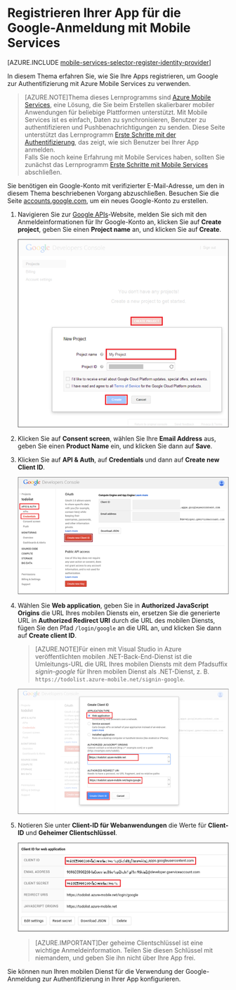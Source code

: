 <properties 
	pageTitle="Registrieren für die Google-Authentifizierung – Mobile Services" 
	description="Erfahren Sie, wie Sie Ihre Apps registrieren, um Google zur Authentifizierung mit Azure Mobile Services zu verwenden." 
	services="mobile-services" 
	documentationCenter="android" 
	authors="ggailey777" 
	manager="dwrede" 
	editor=""/>

<tags 
	ms.service="mobile-services" 
	ms.workload="mobile" 
	ms.tgt_pltfrm="mobile-android" 
	ms.devlang="multiple" 
	ms.topic="article" 
	ms.date="06/11/2015" 
	ms.author="glenga"/>

# Registrieren Ihrer App für die Google-Anmeldung mit Mobile Services

[AZURE.INCLUDE [mobile-services-selector-register-identity-provider](../../includes/mobile-services-selector-register-identity-provider.md)]

In diesem Thema erfahren Sie, wie Sie Ihre Apps registrieren, um Google zur Authentifizierung mit Azure Mobile Services zu verwenden.

>[AZURE.NOTE]Thema dieses Lernprogramms sind [Azure Mobile Services](http://azure.microsoft.com/services/mobile-services/), eine Lösung, die Sie beim Erstellen skalierbarer mobiler Anwendungen für beliebige Plattformen unterstützt. Mit Mobile Services ist es einfach, Daten zu synchronisieren, Benutzer zu authentifizieren und Pushbenachrichtigungen zu senden. Diese Seite unterstützt das Lernprogramm [Erste Schritte mit der Authentifizierung](mobile-services-ios-get-started-users.md), das zeigt, wie sich Benutzer bei Ihrer App anmelden. <br/>Falls Sie noch keine Erfahrung mit Mobile Services haben, sollten Sie zunächst das Lernprogramm [Erste Schritte mit Mobile Services](mobile-services-ios-get-started.md) abschließen.

Sie benötigen ein Google-Konto mit verifizierter E-Mail-Adresse, um den in diesem Thema beschriebenen Vorgang abzuschließen. Besuchen Sie die Seite <a href="http://go.microsoft.com/fwlink/p/?LinkId=268302" target="_blank">accounts.google.com</a>, um ein neues Google-Konto zu erstellen.

1. Navigieren Sie zur <a href="http://go.microsoft.com/fwlink/p/?LinkId=268303" target="_blank">Google APIs</a>-Website, melden Sie sich mit den Anmeldeinformationen für Ihr Google-Konto an, klicken Sie auf **Create project**, geben Sie einen **Project name** an, und klicken Sie auf **Create**.

   	![Google-API – Neues Projekt](./media/mobile-services-how-to-register-google-authentication/mobile-services-google-new-project.png)

2. Klicken Sie auf **Consent screen**, wählen Sie Ihre **Email Address** aus, geben Sie einen **Product Name** ein, und klicken Sie dann auf **Save**.

3. Klicken Sie auf **API & Auth**, auf **Credentials** und dann auf **Create new Client ID**.

   	![Neue Client-ID erstellen](./media/mobile-services-how-to-register-google-authentication/mobile-services-google-create-client.png)

4. Wählen Sie **Web application**, geben Sie in **Authorized JavaScript Origins** die URL Ihres mobilen Diensts ein, ersetzen Sie die generierte URL in **Authorized Redirect URI** durch die URL des mobilen Diensts, fügen Sie den Pfad `/login/google` an die URL an, und klicken Sie dann auf **Create client ID**.

	>[AZURE.NOTE]Für einen mit Visual Studio in Azure veröffentlichten mobilen .NET-Back-End-Dienst ist die Umleitungs-URL die URL Ihres mobilen Diensts mit dem Pfadsuffix _signin-google_ für Ihren mobilen Dienst als .NET-Dienst, z. B. `https://todolist.azure-mobile.net/signin-google`.&nbsp;

   	![](./media/mobile-services-how-to-register-google-authentication/mobile-services-google-create-client2.png)

5. Notieren Sie unter **Client-ID für Webanwendungen** die Werte für **Client-ID** und **Geheimer Clientschlüssel**.

   	![Clientanmeldeinformationen](./media/mobile-services-how-to-register-google-authentication/mobile-services-google-create-client3.png)

    >[AZURE.IMPORTANT]Der geheime Clientschlüssel ist eine wichtige Anmeldeinformation. Teilen Sie diesen Schlüssel mit niemandem, und geben Sie ihn nicht über Ihre App frei.

Sie können nun Ihren mobilen Dienst für die Verwendung der Google-Anmeldung zur Authentifizierung in Ihrer App konfigurieren.

<!-- Anchors. -->

<!-- Images. -->

<!-- URLs. -->

[Google apis]: http://go.microsoft.com/fwlink/p/?LinkId=268303
[Get started with authentication]: /develop/mobile/tutorials/get-started-with-users-dotnet/

[Azure Management Portal]: https://manage.windowsazure.com/
 

<!---HONumber=August15_HO6-->